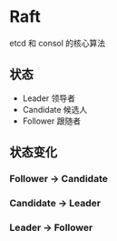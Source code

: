 # Raft

etcd 和 consol 的核心算法

## 状态

- Leader 领导者
- Candidate 候选人
- Follower 跟随者

## 状态变化

### Follower -> Candidate



### Candidate -> Leader



### Leader -> Follower

